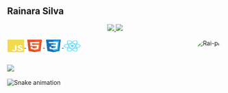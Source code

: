 ## Rainara Silva
<div align="center">
  <a href="https://github.com/itsrainara">
  <img height="180em" src="https://github-readme-stats.vercel.app/api?username=itsrainara&show_icons=true&theme=monokai&include_all_commits=true&count_private=true"/>
  <img height="180em" src="https://github-readme-stats.vercel.app/api/top-langs/?username=itsrainara&layout=compact&langs_count=7&theme=monokai"/>
</div>
<div style="display: inline_block"><br>
  <img align="center" alt="Rai-Js" height="30" width="40" src="https://raw.githubusercontent.com/devicons/devicon/master/icons/javascript/javascript-plain.svg">
  <img align="center" alt="Rai-HTML" height="30" width="40" src="https://raw.githubusercontent.com/devicons/devicon/master/icons/html5/html5-original.svg">
  <img align="center" alt="Rai-CSS" height="30" width="40" src="https://raw.githubusercontent.com/devicons/devicon/master/icons/css3/css3-original.svg">
   <img align="center" alt="Rai-CSS" height="30" width="40" src="https://raw.githubusercontent.com/devicons/devicon/master/icons/react/react-original.svg">
  <img align="right" alt="Rai-pic" height="150" style="border-radius:50px;" src="https://pbs.twimg.com/profile_images/1564695727476989952/T8nGcTau.jpg">
</div>
  
  ##
 
<div> 
  <a href="https://instagram.com/itsrainara" target="_blank"><img src="https://img.shields.io/badge/-Instagram-%23E4405F?style=for-the-badge&logo=instagram&logoColor=white" target="_blank"></a>
 
  ![Snake animation](https://github.com/itsrainara/itsrainara/blob/output/github-contribution-grid-snake.svg)
 
</div>
